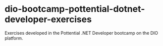 # dio-bootcamp-pottential-dotnet-developer-exercises
Exercises developed in the Pottential .NET Developer bootcamp on the DIO platform.
